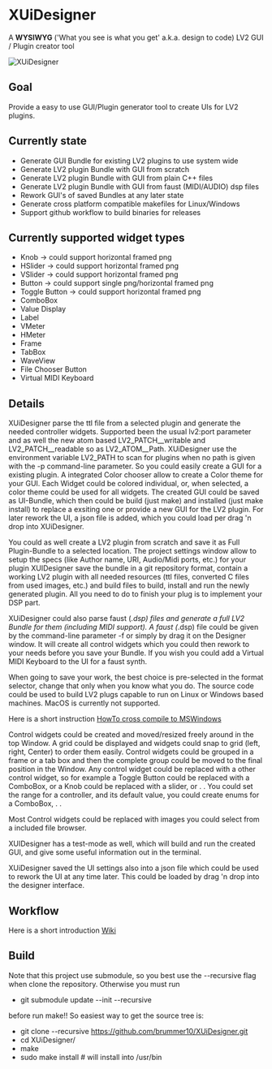# XUiDesigner
A **WYSIWYG** ('What you see is what you get' a.k.a. design to code) LV2 GUI / Plugin creator tool

![XUiDesigner](https://i.imgur.com/wKA2eqO.gif)

## Goal
Provide a easy to use GUI/Plugin generator tool to create UIs for LV2 plugins.

## Currently state

 - Generate GUI Bundle for existing LV2 plugins to use system wide
 - Generate LV2 plugin Bundle with GUI from scratch
 - Generate LV2 plugin Bundle with GUI from plain C++ files
 - Generate LV2 plugin Bundle with GUI from faust (MIDI/AUDIO) dsp files
 - Rework GUI's of saved Bundles at any later state
 - Generate cross platform compatible makefiles for Linux/Windows
 - Support github workflow to build binaries for releases

## Currently supported widget types

 - Knob          -> could support horizontal framed png
 - HSlider       -> could support horizontal framed png
 - VSlider       -> could support horizontal framed png
 - Button        -> could support single png/horizontal framed png
 - Toggle Button -> could support horizontal framed png
 - ComboBox
 - Value Display
 - Label
 - VMeter
 - HMeter
 - Frame
 - TabBox
 - WaveView
 - File Chooser Button
 - Virtual MIDI Keyboard 

## Details

XUiDesigner parse the ttl file from a selected plugin and generate the needed controller widgets.
Supported been the usual lv2:port parameter and as well the new atom based LV2_PATCH__writable and LV2_PATCH__readable
so as LV2_ATOM__Path.
XUiDesigner use the environment variable LV2_PATH to scan for plugins when no path is given with the
-p command-line parameter.
So you could easily create a GUI for a existing plugin.
A integrated Color chooser allow to create a Color theme for your GUI.
Each Widget could be colored individual, or, when selected, a color theme could be used for all widgets.
The created GUI could be saved as UI-Bundle, which then could be build (just make) and installed (just make install)
to replace a exsiting one or provide a new GUI for the LV2 plugin.
For later rework the UI, a json file is added, which you could load per drag 'n drop into XUiDesigner.

You could as well create a LV2 plugin from scratch and save it as Full Plugin-Bundle to a selected location.
The project settings window allow to setup the specs (like Author name, URI, Audio/Midi ports, etc.) for your plugin 
XUIDesigner save the bundle in a git repository format, contain a working LV2 plugin with all needed resources 
(ttl files, converted C files from used images, etc.) and build files to build, install and run the newly generated plugin.
All you need to do to finish your plug is to implement your DSP part.

XUiDesigner could also parse faust (*.dsp) files and generate a full LV2 Bundle for them (including MIDI support). 
A faust (*.dsp) file could be given by the command-line parameter -f or simply by drag it on the Designer window. 
It will create all control widgets which you could then rework to your needs before you save your Bundle.
If you wish you could add a Virtual MIDI Keyboard to the UI for a faust synth.

When going to save your work, the best choice is pre-selected in the format selector, change that only when you know what you do.
The source code could be used to build LV2 plugs capable to run on Linux or Windows based machines.
MacOS is currently not supported.

Here is a short instruction [HowTo cross compile to MSWindows](https://github.com/brummer10/XUiDesigner/blob/main/README.developer.md)

Control widgets could be created and moved/resized freely around in the top Window.
A grid could be displayed and widgets could snap to grid (left, right, Center) to order them easily. 
Control widgets could be grouped in a frame or a tab box and then the complete group could be moved to the final position in the Window.
Any control widget could be replaced with a other control widget, so for example a Toggle Button could be replaced with a ComboBox,
or a Knob could be replaced with a slider, or . . 
You could set the range for a controller, and its default value, you could create enums for a ComboBox, . .

Most Control widgets could be replaced with images you could select from a included file browser.

XUIDesigner has a test-mode as well, which will build and run the created GUI, and give some useful information out in the terminal.

XUiDesigner saved the UI settings also into a json file which could be used to rework the UI at any time later.
This could be loaded by drag 'n drop into the designer interface.

## Workflow
Here is a short introduction 
[Wiki](https://github.com/brummer10/XUiDesigner/wiki/XUiDesigner)

## Build

Note that this project use submodule, so you best use the --recursive flag
when clone the repository. Otherwise you must run 
 - git submodule update --init --recursive

before run make!!
So easiest way to get the source tree is:

- git clone --recursive https://github.com/brummer10/XUiDesigner.git
- cd XUiDesigner/
- make
- sudo make install # will install into /usr/bin
